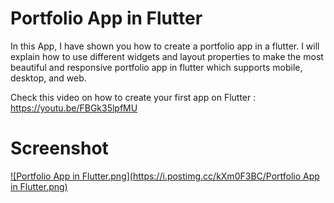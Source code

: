 # Portfolio App in Flutter

In this App, I have shown you how to create a portfolio app in a flutter. I will explain how to use different widgets and layout properties to make the most beautiful and responsive portfolio app in flutter which supports mobile, desktop, and web.

Check this video on how to create your first app on Flutter : https://youtu.be/FBGk35lpfMU

# Screenshot

[![Portfolio App in Flutter.png](https://i.postimg.cc/kXm0F3BC/Portfolio App in Flutter.png)](https://postimg.cc/nMKmyYkq)
